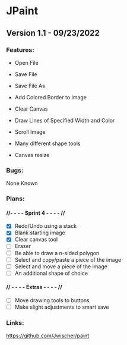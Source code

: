 # JPaint

## Version 1.1 - 09/23/2022

### Features:

-  Open File
  
-  Save File
  
-  Save File As
  
-  Add Colored Border to Image

-  Clear Canvas

-  Draw Lines of Specified Width and Color

-  Scroll Image

-  Many different shape tools

-  Canvas resize

### Bugs:

None Known
  
  
### Plans:
#### //- - - - Sprint 4 - - - - //
- [X] Redo/Undo using a stack
- [X] Blank starting image
- [X] Clear canvas tool
- [ ] Eraser
- [ ] Be able to draw a n-sided polygon
- [ ] Select and copy/paste a piece of the image
- [ ] Select and move a piece of the image
- [ ] An additional shape of choice
#### // - - - - Extras - - - - //
- [ ] Move drawing tools to buttons
- [ ] Make slight adjustments to smart save

### Links:

https://github.com/Jwischer/paint
